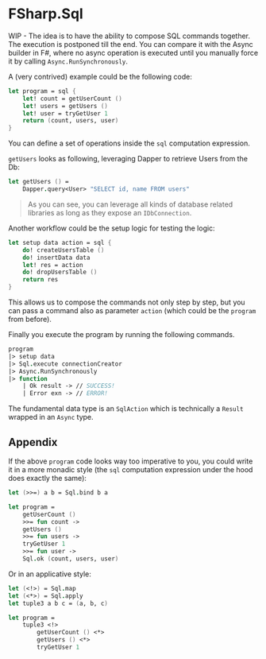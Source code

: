 # FSharp.Sql

WIP - The idea is to have the ability to compose SQL commands together.  
The execution is postponed till the end. You can compare it with the Async builder in F#, where no async operation is executed until you manually force it by calling `Async.RunSynchronously`.

A (very contrived) example could be the following code:

```fsharp
let program = sql {
    let! count = getUserCount ()
    let! users = getUsers ()
    let! user = tryGetUser 1
    return (count, users, user)
}
````

You can define a set of operations inside the `sql` computation expression.

`getUsers` looks as following, leveraging Dapper to retrieve Users from the Db:

```fsharp
let getUsers () =
    Dapper.query<User> "SELECT id, name FROM users"
```

> As you can see, you can leverage all kinds of database related libraries as long as they expose an `IDbConnection`.

Another workflow could be the setup logic for testing the logic:

```fsharp
let setup data action = sql {
    do! createUsersTable ()
    do! insertData data
    let! res = action
    do! dropUsersTable ()
    return res
}
```

This allows us to compose the commands not only step by step, but you can pass a command also as parameter `action` (which could be the `program` from before).

Finally you execute the program by running the following commands.

```fsharp
program
|> setup data
|> Sql.execute connectionCreator
|> Async.RunSynchronously
|> function
    | Ok result -> // SUCCESS!
    | Error exn -> // ERROR!
```

The fundamental data type is an `SqlAction` which is technically a `Result` wrapped in an `Async` type.

## Appendix

If the above `program` code looks way too imperative to you, you could write it in a more monadic style (the `sql` computation expression under the hood does exactly the same):

``` fsharp
let (>>=) a b = Sql.bind b a

let program =
    getUserCount ()
    >>= fun count ->
    getUsers ()
    >>= fun users ->
    tryGetUser 1
    >>= fun user ->
    Sql.ok (count, users, user)
```

Or in an applicative style:

```fsharp
let (<!>) = Sql.map
let (<*>) = Sql.apply
let tuple3 a b c = (a, b, c)

let program =
    tuple3 <!>
        getUserCount () <*>
        getUsers () <*>
        tryGetUser 1
```
